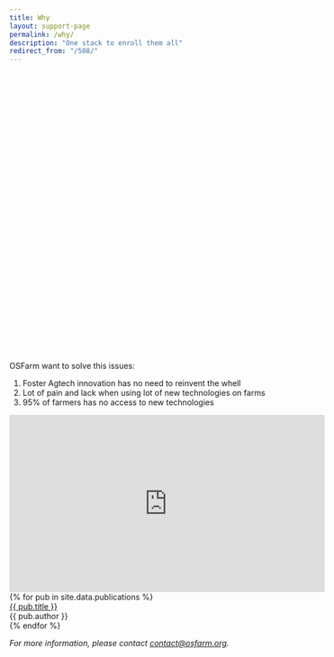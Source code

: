 ```yaml
---
title: Why
layout: support-page
permalink: /why/
description: "One stack to enroll them all"
redirect_from: "/508/"
---
```

<div id="graphcontainer" style="height: 500px"></div>
<script>
    const chart = Highcharts.chart('graphcontainer', {
      //plot options code with type: 'datetime'
      plotOptions: {
        series: {
          pointStart: Date.UTC(2000, 0, 1),
          pointInterval: 24 * 3600 * 1000 * 365 * 10
        }
      },
      type: 'line',
      tooltip: {
        shared: true,
        split: false,
        enabled: true,
      },
      title: { text: 'Evolution of agriculture indicators'},
      xAxis: {
        type: 'datetime'
      },
      series: [{
          name: 'People to feed (B)',
          data: [4, 5, 6, 7.5, 9],
        },
        { 
          name: 'Working force in agriculture (%)',
          data: [5, 4, 3, 2, 1],
        }
      ]
    });
  </script>
<div class="col-md-8 mx-auto">
  <p>
    OSFarm want to solve this issues:
  </p>
  <ol class="ml-3 ml-lg-0">
    <li class="mb-2">Foster Agtech innovation has no need to reinvent the whell</li>
    <li class="mb-2">Lot of pain and lack when using lot of new technologies on farms</li>
    <li class="mb-2">95% of farmers has no access to new technologies</li>
  </ol>
  <div class="embed-responsive embed-responsive-16by9">
    <iframe class="embed-responsive-item" width="560" height="315"
      src="https://www.youtube.com/embed/iZC-kWKPY_M" frameborder="0" allowfullscreen="">
    </iframe>
  </div>
  {% for pub in site.data.publications %}
    <div class="quote">
      <a href="{{ pub.url }}" target="_blank">{{ pub.title }}</a>
      <br><span>{{ pub.author }}</span>
    </div>  
  {% endfor %}
  <p><em>
    For more information, please contact <a href="mailto:contact@osfarm.org">contact@osfarm.org</a>.
  </em>
  </p>
</div>
<div class="my-5">&nbsp;<div>
